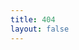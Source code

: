 ```yaml
---
title: 404
layout: false
---
```

<!DOCTYPE html>
<html>
<head>
  <meta charset="utf-8">
  <title>{{ title }}</title>
</head>
<body>
  <!-- 这里可以放置公益404内容 -->
</body>
</html>
